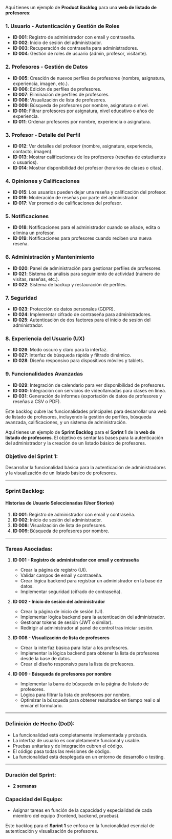 Aquí tienes un ejemplo de **Product Backlog** para una **web de listado de profesores**:

### **1. Usuario - Autenticación y Gestión de Roles**
   - **ID 001**: Registro de administrador con email y contraseña.
   - **ID 002**: Inicio de sesión del administrador.
   - **ID 003**: Recuperación de contraseña para administradores.
   - **ID 004**: Gestión de roles de usuario (admin, profesor, visitante).

### **2. Profesores - Gestión de Datos**
   - **ID 005**: Creación de nuevos perfiles de profesores (nombre, asignatura, experiencia, imagen, etc.).
   - **ID 006**: Edición de perfiles de profesores.
   - **ID 007**: Eliminación de perfiles de profesores.
   - **ID 008**: Visualización de lista de profesores.
   - **ID 009**: Búsqueda de profesores por nombre, asignatura o nivel.
   - **ID 010**: Filtrar profesores por asignatura, nivel educativo o años de experiencia.
   - **ID 011**: Ordenar profesores por nombre, experiencia o asignatura.

### **3. Profesor - Detalle del Perfil**
   - **ID 012**: Ver detalles del profesor (nombre, asignatura, experiencia, contacto, imagen).
   - **ID 013**: Mostrar calificaciones de los profesores (reseñas de estudiantes o usuarios).
   - **ID 014**: Mostrar disponibilidad del profesor (horarios de clases o citas).

### **4. Opiniones y Calificaciones**
   - **ID 015**: Los usuarios pueden dejar una reseña y calificación del profesor.
   - **ID 016**: Moderación de reseñas por parte del administrador.
   - **ID 017**: Ver promedio de calificaciones del profesor.

### **5. Notificaciones**
   - **ID 018**: Notificaciones para el administrador cuando se añade, edita o elimina un profesor.
   - **ID 019**: Notificaciones para profesores cuando reciben una nueva reseña.

### **6. Administración y Mantenimiento**
   - **ID 020**: Panel de administración para gestionar perfiles de profesores.
   - **ID 021**: Sistema de análisis para seguimiento de actividad (número de visitas, reseñas, etc.).
   - **ID 022**: Sistema de backup y restauración de perfiles.

### **7. Seguridad**
   - **ID 023**: Protección de datos personales (GDPR).
   - **ID 024**: Implementar cifrado de contraseña para administradores.
   - **ID 025**: Autenticación de dos factores para el inicio de sesión del administrador.

### **8. Experiencia del Usuario (UX)**
   - **ID 026**: Modo oscuro y claro para la interfaz.
   - **ID 027**: Interfaz de búsqueda rápida y filtrado dinámico.
   - **ID 028**: Diseño responsivo para dispositivos móviles y tablets.

### **9. Funcionalidades Avanzadas**
   - **ID 029**: Integración de calendario para ver disponibilidad de profesores.
   - **ID 030**: Integración con servicios de videollamadas para clases en línea.
   - **ID 031**: Generación de informes (exportación de datos de profesores y reseñas a CSV o PDF).

Este backlog cubre las funcionalidades principales para desarrollar una web de listado de profesores, incluyendo la gestión de perfiles, búsqueda avanzada, calificaciones, y un sistema de administración. 


Aquí tienes un ejemplo de **Sprint Backlog** para el **Sprint 1** de la **web de listado de profesores**. El objetivo es sentar las bases para la autenticación del administrador y la creación de un listado básico de profesores.

### **Objetivo del Sprint 1**:  
Desarrollar la funcionalidad básica para la autenticación de administradores y la visualización de un listado básico de profesores.

---

### **Sprint Backlog**:  

#### **Historias de Usuario Seleccionadas (User Stories)**
1. **ID 001**: Registro de administrador con email y contraseña.
2. **ID 002**: Inicio de sesión del administrador.
3. **ID 008**: Visualización de lista de profesores.
4. **ID 009**: Búsqueda de profesores por nombre.

---

### **Tareas Asociadas**:  

1. **ID 001 - Registro de administrador con email y contraseña**  
   - Crear la página de registro (UI).
   - Validar campos de email y contraseña.
   - Crear lógica backend para registrar un administrador en la base de datos.
   - Implementar seguridad (cifrado de contraseña).

2. **ID 002 - Inicio de sesión del administrador**  
   - Crear la página de inicio de sesión (UI).
   - Implementar lógica backend para la autenticación del administrador.
   - Gestionar tokens de sesión (JWT o similar).
   - Redirigir al administrador al panel de control tras iniciar sesión.

3. **ID 008 - Visualización de lista de profesores**  
   - Crear la interfaz básica para listar a los profesores.
   - Implementar la lógica backend para obtener la lista de profesores desde la base de datos.
   - Crear el diseño responsivo para la lista de profesores.

4. **ID 009 - Búsqueda de profesores por nombre**  
   - Implementar la barra de búsqueda en la página de listado de profesores.
   - Lógica para filtrar la lista de profesores por nombre.
   - Optimizar la búsqueda para obtener resultados en tiempo real o al enviar el formulario.

---

### **Definición de Hecho (DoD)**:
- La funcionalidad está completamente implementada y probada.
- La interfaz de usuario es completamente funcional y usable.
- Pruebas unitarias y de integración cubren el código.
- El código pasa todas las revisiones de código.
- La funcionalidad está desplegada en un entorno de desarrollo o testing.
  
---

### **Duración del Sprint**:  
- **2 semanas**

### **Capacidad del Equipo**:  
- Asignar tareas en función de la capacidad y especialidad de cada miembro del equipo (frontend, backend, pruebas).

Este backlog para el **Sprint 1** se enfoca en la funcionalidad esencial de autenticación y visualización de profesores. 

